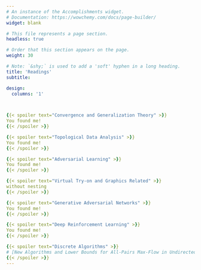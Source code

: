 ```yaml
---
# An instance of the Accomplishments widget.
# Documentation: https://wowchemy.com/docs/page-builder/
widget: blank

# This file represents a page section.
headless: true

# Order that this section appears on the page.
weight: 30

# Note: `&shy;` is used to add a 'soft' hyphen in a long heading.
title: 'Readings'
subtitle:

design:
  columns: '1' 
 


{{< spoiler text="Convergence and Generalization Theory" >}}
You found me!
{{< /spoiler >}}

{{< spoiler text="Topological Data Analysis" >}}
You found me!
{{< /spoiler >}}

{{< spoiler text="Adversarial Learning" >}}
You found me!
{{< /spoiler >}}

{{< spoiler text="Virtual Try-on and Graphics Related" >}}
without nesting
{{< /spoiler >}}

{{< spoiler text="Generative Adversarial Networks" >}}
You found me!
{{< /spoiler >}}

{{< spoiler text="Deep Reinforcement Learning" >}}
You found me!
{{< /spoiler >}}

{{< spoiler text="Discrete Algorithms" >}}
# [New Algorithms and Lower Bounds for All-Pairs Max-Flow in Undirected Graphs (SODA 2020)](https://epubs.siam.org/doi/abs/10.1137/1.9781611975994.4)
{{< /spoiler >}}
---
```


